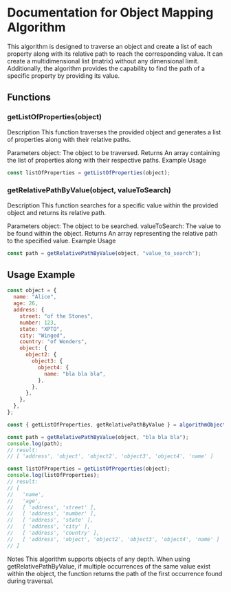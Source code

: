# Documentation for Object Mapping Algorithm

This algorithm is designed to traverse an object and create a list of each property along with its relative path to reach the corresponding value. It can create a multidimensional list (matrix) without any dimensional limit. Additionally, the algorithm provides the capability to find the path of a specific property by providing its value.

## Functions

### getListOfProperties(object)

Description
This function traverses the provided object and generates a list of properties along with their relative paths.

Parameters
object: The object to be traversed.
Returns
An array containing the list of properties along with their respective paths.
Example Usage

```javascript
const listOfProperties = getListOfProperties(object);
```

### getRelativePathByValue(object, valueToSearch)

Description
This function searches for a specific value within the provided object and returns its relative path.

Parameters
object: The object to be searched.
valueToSearch: The value to be found within the object.
Returns
An array representing the relative path to the specified value.
Example Usage

```javascript
const path = getRelativePathByValue(object, "value_to_search");
```

## Usage Example

```javascript
const object = {
  name: "Alice",
  age: 26,
  address: {
    street: "of the Stones",
    number: 123,
    state: "XPTO",
    city: "Winged",
    country: "of Wonders",
    object: {
      object2: {
        object3: {
          object4: {
            name: "bla bla bla",
          },
        },
      },
    },
  },
};

const { getListOfProperties, getRelativePathByValue } = algorithmObjectMap();

const path = getRelativePathByValue(object, "bla bla bla");
console.log(path);
// result:
// [ 'address', 'object', 'object2', 'object3', 'object4', 'name' ]

const listOfProperties = getListOfProperties(object);
console.log(listOfProperties);
// result:
// [
//   'name',
//   'age',
//   [ 'address', 'street' ],
//   [ 'address', 'number' ],
//   [ 'address', 'state' ],
//   [ 'address', 'city' ],
//   [ 'address', 'country' ],
//   [ 'address', 'object', 'object2', 'object3', 'object4', 'name' ]
// ]
```

Notes
This algorithm supports objects of any depth.
When using getRelativePathByValue, if multiple occurrences of the same value exist within the object, the function returns the path of the first occurrence found during traversal.
